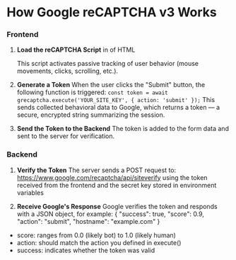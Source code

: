 # How Google reCAPTCHA v3 Works

### Frontend

1. **Load the reCAPTCHA Script** in <head> of HTML
      <script src="https://www.google.com/recaptcha/api.js?render=YOUR_SITE_KEY"></script>

   This script activates passive tracking of user behavior (mouse movements, clicks, scrolling, etc.).

2. **Generate a Token**
   When the user clicks the "Submit" button, the following function is triggered:
   `const token = await grecaptcha.execute('YOUR_SITE_KEY', { action: 'submit' });`
   This sends collected behavioral data to Google, which returns a token — a secure, encrypted string summarizing the session.

3. **Send the Token to the Backend**
   The token is added to the form data and sent to the server for verification.

### Backend

1. **Verify the Token**
   The server sends a POST request to:
   https://www.google.com/recaptcha/api/siteverify
   using the token received from the frontend and the secret key stored in environment variables

2. **Receive Google's Response**
   Google verifies the token and responds with a JSON object, for example:
   {
   "success": true,
   "score": 0.9,
   "action": "submit",
   "hostname": "example.com"
   }

- score: ranges from 0.0 (likely bot) to 1.0 (likely human)
- action: should match the action you defined in execute()
- success: indicates whether the token was valid

